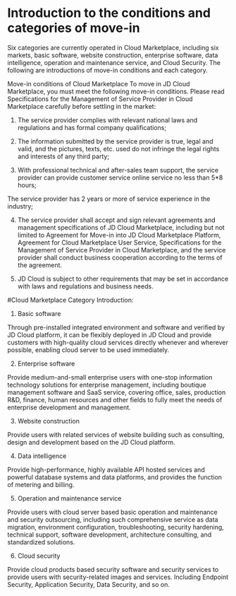 # Introduction to the conditions and categories of move-in
Six categories are currently operated in Cloud Marketplace, including six markets, basic software, website construction, enterprise software, data intelligence, operation and maintenance service, and Cloud Security. The following are introductions of move-in conditions and each category.

Move-in conditions of Cloud Marketplace
To move in JD Cloud Marketplace, you must meet the following move-in conditions. Please read Specifications for the Management of Service Provider in Cloud Marketplace carefully before settling in the market:

1. The service provider complies with relevant national laws and regulations and has formal company qualifications;

2. The information submitted by the service provider is true, legal and valid, and the pictures, texts, etc. used do not infringe the legal rights and interests of any third party;

3. With professional technical and after-sales team support, the service provider can provide customer service online service no less than 5*8 hours;

The service provider has 2 years or more of service experience in the industry;

4. The service provider shall accept and sign relevant agreements and management specifications of JD Cloud Marketplace, including but not limited to Agreement for Move-in into JD Cloud Marketplace Platform, Agreement for Cloud Marketplace User Service, Specifications for the Management of Service Provider in Cloud Marketplace, and the service provider shall conduct business cooperation according to the terms of the agreement.

5. JD Cloud is subject to other requirements that may be set in accordance with laws and regulations and business needs.

 

#Cloud Marketplace Category Introduction:
1. Basic software

Through pre-installed integrated environment and software and verified by JD Cloud platform, it can be flexibly deployed in JD Cloud and provide customers with high-quality cloud services directly whenever and wherever possible, enabling cloud server to be used immediately.

2. Enterprise software

Provide medium-and-small enterprise users with one-stop information technology solutions for enterprise management, including boutique management software and SaaS service, covering office, sales, production R&D, finance, human resources and other fields to fully meet the needs of enterprise development and management.

3. Website construction

Provide users with related services of website building such as consulting, design and development based on the JD Cloud platform.

4. Data intelligence

Provide high-performance, highly available API hosted services and powerful database systems and data platforms, and provides the function of metering and billing.

5. Operation and maintenance service

Provide users with cloud server based basic operation and maintenance and security outsourcing, including such comprehensive service as data migration, environment configuration, troubleshooting, security hardening, technical support, software development, architecture consulting, and standardized solutions.

6. Cloud security

Provide cloud products based security software and security services to provide users with security-related images and services. Including Endpoint Security, Application Security, Data Security, and so on.
